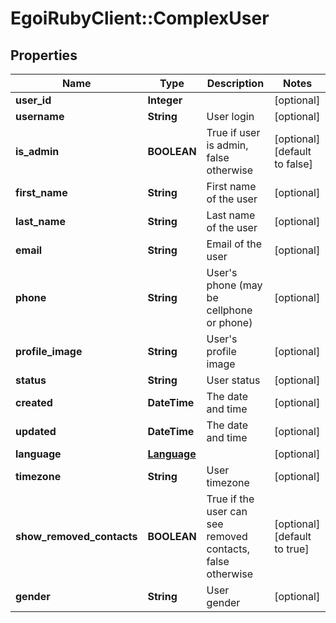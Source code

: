 # EgoiRubyClient::ComplexUser

## Properties
Name | Type | Description | Notes
------------ | ------------- | ------------- | -------------
**user_id** | **Integer** |  | [optional] 
**username** | **String** | User login | [optional] 
**is_admin** | **BOOLEAN** | True if user is admin, false otherwise | [optional] [default to false]
**first_name** | **String** | First name of the user | [optional] 
**last_name** | **String** | Last name of the user | [optional] 
**email** | **String** | Email of the user | [optional] 
**phone** | **String** | User&#39;s phone (may be cellphone or phone) | [optional] 
**profile_image** | **String** | User&#39;s profile image | [optional] 
**status** | **String** | User status | [optional] 
**created** | **DateTime** | The date and time | [optional] 
**updated** | **DateTime** | The date and time | [optional] 
**language** | [**Language**](Language.md) |  | [optional] 
**timezone** | **String** | User timezone | [optional] 
**show_removed_contacts** | **BOOLEAN** | True if the user can see removed contacts, false otherwise | [optional] [default to true]
**gender** | **String** | User gender | [optional] 


